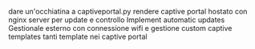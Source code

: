 dare un'occhiatina a captiveportal.py
rendere captive portal hostato con nginx
server per update e controllo
Implement automatic updates
Gestionale esterno con connessione wifi e gestione custom captive templates
tanti template nei captive portal